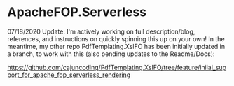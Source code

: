 # ApacheFOP.Serverless

07/18/2020 Update: I'm actively working on full description/blog, references, and instructions on quickly spinning this up on your own!  In the meantime, my other repo PdfTemplating.XslFO has been initially updated in a branch, to work with this (also pending updates to the Readme/Docs):

https://github.com/cajuncoding/PdfTemplating.XslFO/tree/feature/iniial_support_for_apache_fop_serverless_rendering


